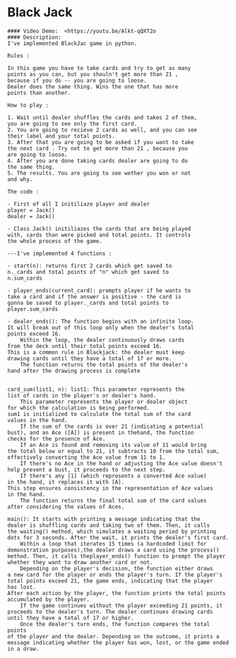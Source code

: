 # Black Jack 
    #### Video Demo:  <https://youtu.be/Alkt-qQXT2o
    #### Description:
    I've implemented BlackJac game in python.

    Rules :

    In this game you have to take cards and try to get as many 
    points as you can, but you shouln't get more than 21 ,
    because if you do -- you are going to loose.
    Dealer does the same thing. Wins the one that has more 
    points than another.

    How to play :

    1. Wait until dealer shuffles the cards and takes 2 of them,
    you are going to see only the first card.
    2. You are going to recieve 2 cards as well, and you can see 
    their label and your total points.
    3. After that you are going to be asked if you want to take
    the next card . Try not to get more than 21 , because you
    are going to loose.
    4. After you are done taking cards dealer are going to do
    the same thing. 
    5. The results. You are going to see wether you won or not
    and why.

    The code :

    - First of all I initiliaze player and dealer
    player = Jack()
    dealer = Jack() 

    - Class Jack() initiliazes the cards that are being played
    with, cards than were picked and total points. It controls
    the whole process of the game.

    ---I've implemented 4 functions :

    - start(n): returns first 2 cards which get saved to 
    n._cards and total points of "n" which get saved to 
    n.sum_cards

    - player_ends(current_card): prompts player if he wants to
    take a card and if the answer is positive - the card is
    gonna be saved to player._cards and total points to
    player.sum_cards

    - dealer_ends(): The function begins with an infinite loop. 
    It will break out of this loop only when the dealer's total 
    points exceed 16.
        Within the loop, the dealer continuously draws cards 
    from the deck until their total points exceed 16. 
    This is a common rule in Blackjack: the dealer must keep 
    drawing cards until they have a total of 17 or more.
        The function returns the total points of the dealer's 
    hand after the drawing process is complete
    
    
    card_sum(list1, n): list1: This parameter represents the 
    list of cards in the player's or dealer's hand.
        This parameter represents the player or dealer object 
    for which the calculation is being performed.
    sum1 is initialized to calculate the total sum of the card 
    values in the hand.
        If the sum of the cards is over 21 (indicating a potential 
    bust), and an Ace ([A]) is present in thehand, the function 
    checks for the presence of Ace.
        If an Ace is found and removing its value of 11 would bring 
    the total below or equal to 21, it subtracts 10 from the total sum, 
    effectively converting the Ace value from 11 to 1.
        If there's no Ace in the hand or adjusting the Ace value doesn't 
    help prevent a bust, it proceeds to the next step.
        If there's any [1] (which represents a converted Ace value) 
    in the hand, it replaces it with [A].
    This step ensures consistency in the representation of Ace values 
    in the hand.
        The function returns the final total sum of the card values 
    after considering the values of Aces.

    main(): It starts with printing a message indicating that the 
    dealer is shuffling cards and taking two of them. Then, it calls
    the waiting() method, which simulates a waiting period by printing
    dots for 3 seconds. After the wait, it prints the dealer's first card.
        Within a loop that iterates 15 times (a hardcoded limit for 
    demonstration purposes),the dealer draws a card using the process()
    method. Then, it calls theplayer_ends() function to prompt the player
    whether they want to draw another card or not.
        Depending on the player's decision, the function either draws 
    a new card for the player or ends the player's turn. If the player's
    total points exceed 21, the game ends, indicating that the player 
    has lost.
    After each action by the player, the function prints the total points
    accumulated by the player.
        If the game continues without the player exceeding 21 points, it 
    proceeds to the dealer's turn. The dealer continues drawing cards
    until they have a total of 17 or higher.
        Once the dealer's turn ends, the function compares the total points 
    of the player and the dealer. Depending on the outcome, it prints a
    message indicating whether the player has won, lost, or the game ended 
    in a draw.











    
    